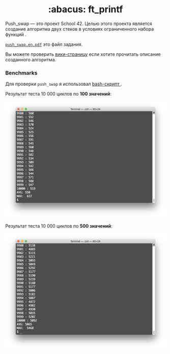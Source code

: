 <h1 align="center">
	:abacus: ft_printf
</h1>

Push_swap — это проект School 42. Целью этого проекта является создание алгоритма двух стеков в условиях ограниченного набора функций .

[`push_swap.en.pdf`](/push_swap.en.pdf)  это файл задания.

Вы можете проверить [вики-страницу](../../wiki/Algorithm) если хотите прочитать описание созданного алгоритма.

### Benchmarks

Для проверки `push_swap` я использовал [bash-скрипт ](benchmark.sh).

Результат теста 10 000 циклов по **100 значений**:

![benchmark_100](/images/benchmark_100.png)

Результат теста 10 000 циклов по **500 значений**:

![benchmark_500](/images/benchmark_500.png)
